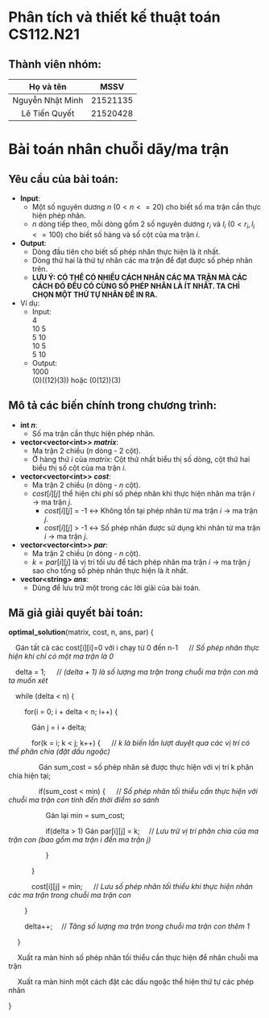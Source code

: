 # Phân tích và thiết kế thuật toán CS112.N21
## Thành viên nhóm: ##
|     Họ và tên     |    MSSV    |
| :---------------: | :--------: |
| Nguyễn Nhật Minh  | 21521135   |
| Lê Tiến Quyết     | 21520428   |
# Bài toán nhân chuỗi dãy/ma trận 
## Yêu cầu của bài toán:  
- **Input**: 
  - Một số nguyên dương $n$ ($0 < n <= 20$) cho biết số ma trận cần thực hiện phép nhân.  
  - $n$ dòng tiếp theo, mỗi dòng gồm 2 số nguyên dương $r_i$ và $l_i$ ($0 < r_i, l_i <= 100$) cho biết số hàng và số cột của ma trận $i$.
- **Output**:
  - Dòng đầu tiên cho biết số phép nhân thực hiện là ít nhất.
  - Dòng thứ hai là thứ tự nhân các ma trận để đạt được số phép nhân trên.
  - **LƯU Ý: CÓ THỂ CÓ NHIỀU CÁCH NHÂN CÁC MA TRẬN MÀ CÁC CÁCH ĐÓ ĐỀU CÓ CÙNG SỐ PHÉP NHÂN LÀ ÍT NHẤT. TA CHỈ CHỌN MỘT THỨ TỰ NHÂN ĐỂ IN RA.** 
- Ví dụ:
  - Input:  
4  
10 5  
5 10  
10 5  
5 10  
  - Output:  
1000  
(0)((12)(3)) hoặc (0(12))(3) 
## Mô tả các biến chính trong chương trình:  
- **int $n$**:   
  - Số ma trận cần thực hiện phép nhân.
- **vector<vector\<int\>> $matrix$**:  
  - Ma trận 2 chiều ($n$ dòng - 2 cột).  
  - Ở hàng thứ $i$ của $matrix$: Cột thứ nhất biểu thị số dòng, cột thứ hai biểu thị số cột của ma trận $i$.
- **vector<vector\<int\>> $cost$**:  
  - Ma trận 2 chiều ($n$ dòng - $n$ cột).  
  - $cost[i][j]$ thể hiện chi phí số phép nhân khi thực hiện nhân ma trận $i$ $\rightarrow$ ma trận $j$.  
    - $cost[i][j]$ = -1 $\leftrightarrow$ Không tồn tại phép nhân từ ma trận $i$ $\rightarrow$ ma trận $j$.  
    - $cost[i][j]$ > -1 $\leftrightarrow$ Số phép nhân được sử dụng khi nhân từ ma trận $i$ $\rightarrow$ ma trận $j$.  
- **vector<vector\<int\>> $par$**:  
  - Ma trận 2 chiều ($n$ dòng - $n$ cột).  
  - $k = par[i][j]$ là vị trí tối ưu để tách phép nhân ma trận $i$ $\rightarrow$ ma trận $j$ sao cho tổng số phép nhân thực hiện là ít nhất.  
- **vector\<string\> $ans$**:  
  - Dùng để lưu trữ một trong các lời giải của bài toán.  
 ## Mã giả giải quyết bài toán:
 
**optimal_solution**(matrix, cost, n, ans, par) {

&emsp;Gán tất cả các cost[i][i]=0 với i chạy từ 0 đến n-1   &emsp;   // *Số phép nhân thực hiện khi chỉ có một ma trận là 0*
  
&emsp;delta = 1;     &emsp;  // *(delta + 1) là số lượng ma trận trong chuỗi ma trận con mà ta muốn xét* 
  
&emsp;while (delta < n) {
  
&emsp;&emsp;    for(i = 0; i + delta < n; i++) {
    
&emsp;&emsp;&emsp;    Gán j = i + delta;
      
&emsp;&emsp;&emsp;    for(k = i; k < j; k++) { &emsp;  // *k là biến lần lượt duyệt qua các vị trí có thể phân chia (đặt dấu ngoặc)*
      
&emsp;&emsp;&emsp;&emsp;    Gán sum_cost = số phép nhân sẽ được thực hiện với vị trí k phân chia hiện tại;
      
&emsp;&emsp;&emsp;&emsp;    if(sum_cost < min) { &emsp;  // *Số phép nhân tối thiểu cần thực hiện với chuỗi ma trận con tính đến thời điểm so sánh*
      
&emsp;&emsp;&emsp;&emsp;&emsp;    Gán lại min = sum_cost;
        
&emsp;&emsp;&emsp;&emsp;&emsp;    if(delta > 1) Gán par[i][j] = k;  &emsp;// *Lưu trữ vị trí phân chia của ma trận con (bao gồm ma trận i đến ma trận j)*

&emsp;&emsp;&emsp;&emsp;&emsp;    }

&emsp;&emsp;&emsp;      }
      
&emsp;&emsp;&emsp;    cost[i][j] = min;   &emsp; // *Lưu số phép nhân tối thiểu khi thực hiện nhân các ma trận trong chuỗi ma trận con*

&emsp;&emsp;    }
      
&emsp;&emsp;    delta++; &emsp;// *Tăng số lượng ma trận trong chuỗi ma trận con thêm 1*
    
&emsp;    }
  
&emsp;    Xuất ra màn hình số phép nhân tối thiểu cần thực hiện để nhân chuỗi ma trận 
  
&emsp;    Xuất ra màn hình một cách đặt các dấu ngoặc thể hiện thứ tự các phép nhân 
  
}
